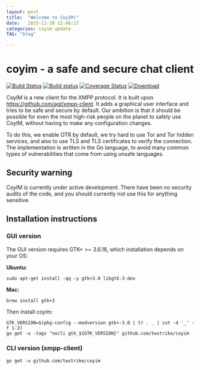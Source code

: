 ```yaml
---
layout: post
title:  "Welcome to CoyIM!"
date:   2015-11-30 12:46:17
categories: coyim update
TAG: "blog"

---
```


# coyim - a safe and secure chat client

[![Build Status](https://travis-ci.org/twstrike/coyim.svg?branch=master)](https://travis-ci.org/twstrike/coyim)
[![Build status](https://ci.appveyor.com/api/projects/status/hcmdu0qtlcljq19v?svg=true)](https://ci.appveyor.com/project/tcz001/coyim)
[![Coverage Status](https://coveralls.io/repos/twstrike/coyim/badge.svg?branch=master&service=github)](https://coveralls.io/github/twstrike/coyim?branch=master)
[ ![Download](https://api.bintray.com/packages/twstrike/coyim/coyim-bin/images/download.svg)
](https://bintray.com/twstrike/coyim/coyim-bin/_latestVersion#files)

CoyIM is a new client for the XMPP protocol. It is built upon https://github.com/agl/xmpp-client. It adds a graphical user interface and tries to be safe and secure by default. Our ambition is that it should be possible for even the most high-risk people on the planet to safely use CoyIM, without having to make any configuration changes.

To do this, we enable OTR by default, we try hard to use Tor and Tor hidden services, and also to use TLS and TLS certificates to verify the connection. The implementation is written in the Go language, to avoid many common types of vulnerabilities that come from using unsafe languages.

## Security warning

CoyIM is currently under active development. There have been no security audits of the code, and you should currently not use this for anything sensitive.

## Installation instructions

### GUI version

The GUI version requires GTK+ >= 3.6.16, which installation depends on your OS:

**Ubuntu:**

	sudo apt-get install -qq -y gtk+3.0 libgtk-3-dev

**Mac:**

	brew install gtk+3

Then install coyim:

```
GTK_VERSION=$(pkg-config --modversion gtk+-3.0 | tr . _ | cut -d '_' -f 1-2)
go get -u -tags "nocli gtk_${GTK_VERSION}" github.com/twstrike/coyim
```

### CLI version (xmpp-client)

```
go get -u github.com/twstrike/coyim
```
